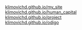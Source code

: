 <a href="klimovichd.github.io/my_site">klimovichd.github.io/my_site</a><br>
<a href="klimovichd.github.io/foinni">klimovichd.github.io/human_capital</a><br>
<a href="klimovichd.github.io/project">klimovichd.github.io/project</a><br>
<a href="klimovichd.github.io/odigo">klimovichd.github.io/odigo</a><br>
